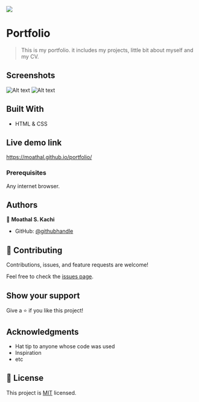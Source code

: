![](https://img.shields.io/badge/Microverse-blueviolet)

# Portfolio

> This is my portfolio. it includes my projects, little bit about myself and my CV.

## Screenshots
![Alt text](/../main/icons&imgs/porfoliomobileSs.png?raw=true "Mobile Version")
![Alt text](/../main/icons&imgs/portfoliodesktopSs.png?raw=true "Desktop Version")

## Built With

- HTML & CSS

## Live demo link 

https://moathal.github.io/portfolio/

### Prerequisites

 Any internet browser.


## Authors

👤 **Moathal S. Kachi**

- GitHub: [@githubhandle](https://github.com/moathal)

## 🤝 Contributing

Contributions, issues, and feature requests are welcome!

Feel free to check the [issues page](../../issues/).

## Show your support

Give a ⭐️ if you like this project!

## Acknowledgments

- Hat tip to anyone whose code was used
- Inspiration
- etc

## 📝 License

This project is [MIT](./MIT.md) licensed.
